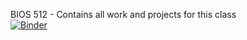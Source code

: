 BIOS 512 -  Contains all work and projects for this class \
[![Binder](https://mybinder.org/badge_logo.svg)](https://mybinder.org/v2/gh/AlexisBryant-25/BIOS______512.git/HEAD)

